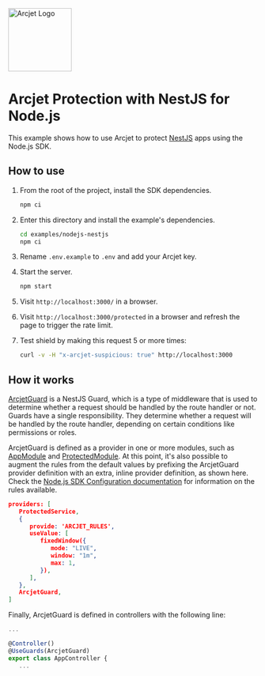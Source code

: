 <a href="https://arcjet.com" target="_arcjet-home">
  <picture>
    <source media="(prefers-color-scheme: dark)" srcset="https://arcjet.com/logo/arcjet-dark-lockup-voyage-horizontal.svg">
    <img src="https://arcjet.com/logo/arcjet-light-lockup-voyage-horizontal.svg" alt="Arcjet Logo" height="128" width="auto">
  </picture>
</a>

# Arcjet Protection with NestJS for Node.js

This example shows how to use Arcjet to protect [NestJS](https://nestjs.com/) apps using the Node.js SDK.

## How to use

1. From the root of the project, install the SDK dependencies.

   ```bash
   npm ci
   ```

2. Enter this directory and install the example's dependencies.

   ```bash
   cd examples/nodejs-nestjs
   npm ci
   ```

3. Rename `.env.example` to `.env` and add your Arcjet key.

4. Start the server.

   ```bash
   npm start
   ```

5. Visit `http://localhost:3000/` in a browser.

6. Visit `http://localhost:3000/protected` in a browser and refresh the page to trigger the rate limit.

7. Test shield by making this request 5 or more times:

    ```bash
    curl -v -H "x-arcjet-suspicious: true" http://localhost:3000
    ```

## How it works

[ArcjetGuard](src/arcjet/arcjet.guard.ts) is a NestJS Guard, which is a type of middleware that is used to determine whether a request should be handled by the route handler or not. Guards have a single responsibility. They determine whether a request will be handled by the route handler, depending on certain conditions like permissions or roles.

ArcjetGuard is defined as a provider in one or more modules, such as [AppModule](src/app.module.ts) and [ProtectedModule](src/protected/protected.module.ts). At this point, it's also possible to augment the rules from the default values by prefixing the ArcjetGuard provider definition with an extra, inline provider definition, as shown here. Check the [Node.js SDK Configuration documentation](https://docs.arcjet.com/reference/nodejs#configuration) for information on the rules available.

```json
providers: [
   ProtectedService,
   {
      provide: 'ARCJET_RULES',
      useValue: [
         fixedWindow({
            mode: "LIVE",
            window: "1m",
            max: 1,
         }),
      ],
   },
   ArcjetGuard,
]
```

Finally, ArcjetGuard is defined in controllers with the following line:

```js
...

@Controller()
@UseGuards(ArcjetGuard)
export class AppController {
   ...
```
